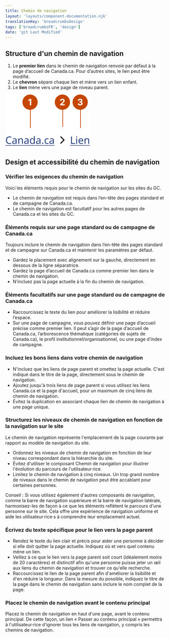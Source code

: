 ```yaml
---
title: Chemin de navigation
layout: 'layouts/component-documentation.njk'
translationKey: 'breadcrumbsDesign'
tags: ['breadcrumbsFR', 'design']
date: 'git Last Modified'
---
```


## Structure d'un chemin de navigation

<ol class="anatomy-list">
  <li>Le <strong>premier lien</strong> dans le chemin de navigation renvoie par défaut à la page d’accueil de Canada.ca. Pour d’autres sites, le lien peut être modifié. </li>
  <li>Le <strong>chevron</strong> sépare chaque lien et mène vers un lien enfant.</li>
  <li>Le <strong>lien</strong> mène vers une page de niveau parent.</li>
</ol>

<img class="b-sm b-default p-300" src="/images/fr/components/anatomy/gcds-breadcrumbs-anatomy.svg" alt="Chemin de navigation avec deux liens côte à côte et un chevron pointant vers la droite entre eux. Chaque élément du composant est identifié à l’aide d’un chiffre." />

## Design et accessibilité du chemin de navigation

### Vérifier les exigences du chemin de navigation

Voici les éléments requis pour le chemin de navigation sur les sites du GC.

- Le chemin de navigation est requis dans l’en-tête des pages standard et de campagne de Canada.ca.
- Le chemin de navigation est facultatif pour les autres pages de Canada.ca et les sites du GC.

### Éléments requis sur une page standard ou de campagne de Canada.ca

Toujours inclure le chemin de navigation dans l’en-tête des pages standard et de campagne sur Canada.ca et maintenir les paramètres par défaut.

- Gardez le placement avec alignement sur la gauche, directement en dessous de la ligne séparatrice.
- Gardez la page d’accueil de Canada.ca comme premier lien dans le chemin de navigation.
- N’incluez pas la page actuelle à la fin du chemin de navigation.

### Éléments facultatifs sur une page standard ou de campagne de Canada.ca

- Raccourcissez le texte du lien pour améliorer la lisibilité et réduire l’espace.
- Sur une page de campagne, vous pouvez définir une page d’accueil précise comme premier lien. Il peut s’agir de la page d’accueil de Canada.ca, l’arborescence thématique (catégories de sujets de Canada.ca), le profil institutionnel/organisationnel, ou une page d’index de campagne.

### Incluez les bons liens dans votre chemin de navigation

- N'incluez que les liens de page parent et omettez la page actuelle. C'est indiqué dans le titre de la page, directement sous le chemin de navigation.
- Ajoutez jusqu'à trois liens de page parent si vous utilisez les liens Canada.ca et la page d'accueil, pour un maximum de cinq liens de chemin de navigation.
- Évitez la duplication en associant chaque lien de chemin de navigation à une page unique.

### Structurez les niveaux de chemin de navigation en fonction de la navigation sur le site

Le chemin de navigation représente l'emplacement de la page courante par rapport au modèle de navigation du site.

- Ordonnez les niveaux de chemin de navigation en fonction de leur niveau correspondant dans la hiérarchie du site.
- Évitez d'utiliser le composant Chemin de navigation pour illustrer l'évolution du parcours de l'utilisateur·rice.
- Limitez le chemin de navigation à cinq niveaux. Un trop grand nombre de niveaux dans le chemin de navigation peut être accablant pour certaines personnes.

Conseil : Si vous utilisez également d'autres composants de navigation, comme la <gcds-link href="{{ links.topNav }}">barre de navigation supérieure</gcds-link> et la <gcds-link href="{{ links.sideNav }}">barre de navigation latérale</gcds-link>, harmonisez-les de façon à ce que les éléments reflètent le parcours d'une personne sur le site. Cela offre une expérience de navigation uniforme et aide les utilisateur·rice·s à comprendre leur emplacement actuel.

### Écrivez du texte spécifique pour le lien vers la page parent

- Rendez le texte du lien clair et précis pour aider une personne à décider si elle doit quitter la page actuelle. Indiquez où et vers quel contenu mène un lien.
- Veillez à ce que le lien vers la page parent soit court (idéalement moins de 20 caractères) et distinctif afin qu'une personne puisse jeter un œil aux liens du chemin de navigation et trouver ce qu'elle recherche.
- Raccourcissez le lien de la page parent afin d'améliorer la lisibilité et d'en réduire la longueur. Dans la mesure du possible, indiquez le titre de la page dans le chemin de navigation sans inclure le nom complet de la page.

### Placez le chemin de navigation avant le contenu principal

Placez le chemin de navigation en haut d'une page, avant le contenu principal. De cette façon, un lien « Passer au contenu principal » permettra à l'utilisateur·rice d'ignorer tous les liens de navigation, y compris les chemins de navigation.
